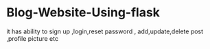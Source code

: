 # Blog-Website-Using-flask

it has ability to sign up ,login,reset password , add,update,delete post ,profile picture etc
